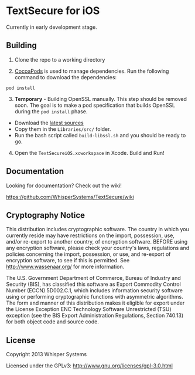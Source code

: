 # TextSecure for iOS

Currently in early development stage.

## Building

1) Clone the repo to a working directory

2) [CocoaPods](http://cocoapods.org) is used to manage dependencies. Run the following command to download the dependencies:

```
pod install
```

3) **Temporary** - Building OpenSSL manually. This step should be removed soon. The goal is to make a pod specification that builds OpenSSL during the `pod install` phase.

- Download the [latest sources](www.openssl.org/source/)
- Copy them in the `Libraries/src/` folder. 
- Run the bash script called `build-libssl.sh` and you should be ready to go.

4) Open the `TextSecureiOS.xcworkspace` in Xcode. Build and Run!

## Documentation

Looking for documentation? Check out the wiki!

https://github.com/WhisperSystems/TextSecure/wiki

## Cryptography Notice

This distribution includes cryptographic software. The country in which you currently reside may have restrictions on the import, possession, use, and/or re-export to another country, of encryption software. 
BEFORE using any encryption software, please check your country's laws, regulations and policies concerning the import, possession, or use, and re-export of encryption software, to see if this is permitted. 
See <http://www.wassenaar.org/> for more information.

The U.S. Government Department of Commerce, Bureau of Industry and Security (BIS), has classified this software as Export Commodity Control Number (ECCN) 5D002.C.1, which includes information security software using or performing cryptographic functions with asymmetric algorithms. 
The form and manner of this distribution makes it eligible for export under the License Exception ENC Technology Software Unrestricted (TSU) exception (see the BIS Export Administration Regulations, Section 740.13) for both object code and source code.

## License

Copyright 2013 Whisper Systems

Licensed under the GPLv3: http://www.gnu.org/licenses/gpl-3.0.html